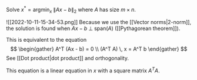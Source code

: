 Solve $x^* = \text{argmin}_x \; \| Ax - b \|_2$ where $A$ has size $m \times n$.

![[2022-10-11-15-34-53.png]]
Because we use the [[Vector norms|2-norm]], the solution is found when $Ax - b \; \perp \; \text{span}(A)$ ([[Pythagorean theorem]]).

This is equivalent to the equation
$$
\begin{gather}
A^T (Ax - b) = 0 \\
(A^T A) \, x = A^T b
\end{gather}
$$
See [[Dot product|dot product]] and orthogonality.

This equation is a linear equation in $x$ with a square matrix $A^T A$.

